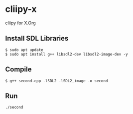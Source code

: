 # cliipy-x
cliipy for X.Org


## Install SDL Libraries

```
$ sudo apt update
$ sudo apt install g++ libsdl2-dev libsdl2-image-dev -y
```

## Compile

```
$ g++ second.cpp -lSDL2 -lSDL2_image -o second
```

## Run

```
./second
```